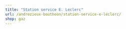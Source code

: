 ```yaml
---
title: "Station service E. Leclerc"
url: /andrezieux-boutheon/station-service-e-leclerc/
shop: gaz
---
```

